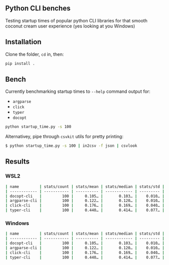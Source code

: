 ## Python CLI benches
Testing startup times of popular python CLI libraries for that smooth coconut cream user experience (yes looking at you Windows)


## Installation
Clone the folder, `cd` in, then:
```bash
pip install .
```

## Bench
Currently benchmarking startup times to `--help` command output for:
- `argparse`
- `click`
- `typer`
- `docopt`

```bash
python startup_time.py -s 100
```

Alternativey, pipe through `csvkit` utils for pretty printing:
```bash
$ python startup_time.py -s 100 | in2csv -f json | csvlook
```

## Results
### WSL2
```bash
| name         | stats/count | stats/mean | stats/median | stats/std |
| ------------ | ----------- | ---------- | ------------ | --------- |
| docopt-cli   |         100 |     0.105… |       0.103… |    0.010… |
| argparse-cli |         100 |     0.122… |       0.120… |    0.010… |
| click-cli    |         100 |     0.176… |       0.169… |    0.040… |
| typer-cli    |         100 |     0.440… |       0.414… |    0.077… |
```

### Windows
```bash
| name         | stats/count | stats/mean | stats/median | stats/std |
| ------------ | ----------- | ---------- | ------------ | --------- |
| docopt-cli   |         100 |     0.105… |       0.103… |    0.010… |
| argparse-cli |         100 |     0.122… |       0.120… |    0.010… |
| click-cli    |         100 |     0.176… |       0.169… |    0.040… |
| typer-cli    |         100 |     0.440… |       0.414… |    0.077… |
```
